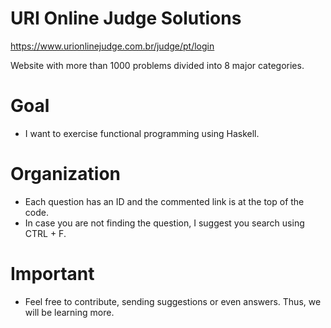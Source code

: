 # URI Online Judge Solutions

https://www.urionlinejudge.com.br/judge/pt/login

Website with more than 1000 problems divided into 8 major categories.

# Goal

- I want to exercise functional programming using Haskell.

# Organization

- Each question has an ID and the commented link is at the top of the code.
- In case you are not finding the question, I suggest you search using CTRL + F.

# Important

- Feel free to contribute, sending suggestions or even answers. Thus, we will be learning more.
